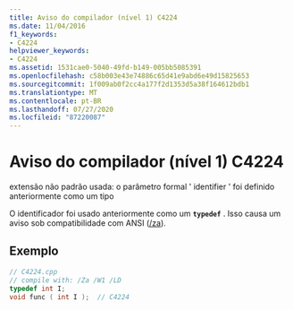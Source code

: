 ```yaml
---
title: Aviso do compilador (nível 1) C4224
ms.date: 11/04/2016
f1_keywords:
- C4224
helpviewer_keywords:
- C4224
ms.assetid: 1531cae0-5040-49fd-b149-005bb5085391
ms.openlocfilehash: c58b003e43e74886c65d41e9abd6e49d15825653
ms.sourcegitcommit: 1f009ab0f2cc4a177f2d1353d5a38f164612bdb1
ms.translationtype: MT
ms.contentlocale: pt-BR
ms.lasthandoff: 07/27/2020
ms.locfileid: "87220087"
---
```

# <a name="compiler-warning-level-1-c4224"></a>Aviso do compilador (nível 1) C4224

extensão não padrão usada: o parâmetro formal ' identifier ' foi definido anteriormente como um tipo

O identificador foi usado anteriormente como um **`typedef`** . Isso causa um aviso sob compatibilidade com ANSI ([/za](../../build/reference/za-ze-disable-language-extensions.md)).

## <a name="example"></a>Exemplo

```cpp
// C4224.cpp
// compile with: /Za /W1 /LD
typedef int I;
void func ( int I );  // C4224
```
